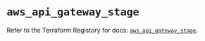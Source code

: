 # `aws_api_gateway_stage`

Refer to the Terraform Registory for docs: [`aws_api_gateway_stage`](https://www.terraform.io/docs/providers/aws/r/api_gateway_stage).

